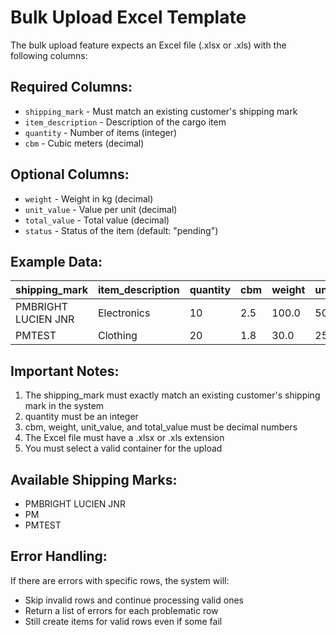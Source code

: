 # Bulk Upload Excel Template

The bulk upload feature expects an Excel file (.xlsx or .xls) with the following columns:

## Required Columns:
- `shipping_mark` - Must match an existing customer's shipping mark
- `item_description` - Description of the cargo item
- `quantity` - Number of items (integer)
- `cbm` - Cubic meters (decimal)

## Optional Columns:
- `weight` - Weight in kg (decimal)
- `unit_value` - Value per unit (decimal)
- `total_value` - Total value (decimal)
- `status` - Status of the item (default: "pending")

## Example Data:
| shipping_mark | item_description | quantity | cbm | weight | unit_value | total_value | status |
|---------------|------------------|----------|-----|--------|------------|-------------|---------|
| PMBRIGHT LUCIEN JNR | Electronics | 10 | 2.5 | 100.0 | 50.0 | 500.0 | pending |
| PMTEST | Clothing | 20 | 1.8 | 30.0 | 25.0 | 500.0 | pending |

## Important Notes:
1. The shipping_mark must exactly match an existing customer's shipping mark in the system
2. quantity must be an integer
3. cbm, weight, unit_value, and total_value must be decimal numbers
4. The Excel file must have a .xlsx or .xls extension
5. You must select a valid container for the upload

## Available Shipping Marks:
- PMBRIGHT LUCIEN JNR
- PM  
- PMTEST

## Error Handling:
If there are errors with specific rows, the system will:
- Skip invalid rows and continue processing valid ones
- Return a list of errors for each problematic row
- Still create items for valid rows even if some fail
